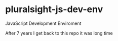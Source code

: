 # pluralsight-js-dev-env
JavaScript Development Enviroment


After 7 years I get back to this repo it was long time